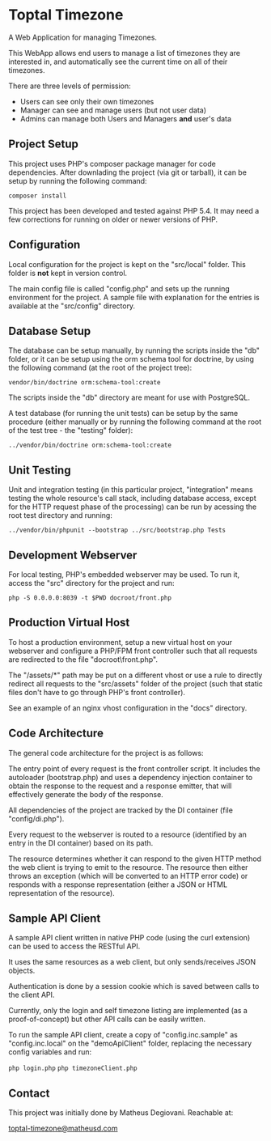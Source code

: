 # Toptal Timezone

A Web Application for managing Timezones.

This WebApp allows end users to manage a list of timezones they are interested in, 
and automatically see the current time on all of their timezones.

There are three levels of permission:

- Users can see only their own timezones
- Manager can see and manage users (but not user data)
- Admins can manage both Users and Managers **and** user's data
  
  
## Project Setup

This project uses PHP's composer package manager for code dependencies. After
downlading the project (via git or tarball), it can be setup by running the
following command:

`composer install`
  
This project has been developed and tested against PHP 5.4. It may need a few
corrections for running on older or newer versions of PHP.
  
## Configuration

Local configuration for the project is kept on the "src/local" folder. This 
folder is **not** kept in version control. 

The main config file is called "config.php" and sets up the running environment
for the project. A sample file with explanation for the entries is available
at the "src/config" directory.

## Database Setup

The database can be setup manually, by running the scripts inside the "db" 
folder, or it can be setup using the orm schema tool for doctrine, by using the
following command (at the root of the project tree):

`vendor/bin/doctrine orm:schema-tool:create`
  
The scripts inside the "db" directory are meant for use with PostgreSQL.  

A test database (for running the unit tests) can be setup by the same procedure
(either manually or by running the following command at the root of the test
tree - the "testing" folder):

`../vendor/bin/doctrine orm:schema-tool:create`

## Unit Testing

Unit and integration testing (in this particular project, "integration" means
testing the whole resource's call stack, including database access, except for 
the HTTP request phase of the processing) can be run by acessing the root test
directory and running:

`../vendor/bin/phpunit --bootstrap ../src/bootstrap.php Tests`
  
## Development Webserver

For local testing, PHP's embedded webserver may be used. To run it, access the
"src" directory for the project and run:

`php -S 0.0.0.0:8039 -t $PWD docroot/front.php`
  
## Production Virtual Host

To host a production environment, setup a new virtual host on your webserver and
configure a PHP/FPM front controller such that all requests are redirected to 
the file "docroot\front.php".

The "/assets/*" path may be put on a different vhost or use a rule to directly
redirect all requests to the "src/assets" folder of the project (such that 
static files don't have to go through PHP's front controller).

See an example of an nginx vhost configuration in the "docs" directory.
  
## Code Architecture

The general code architecture for the project is as follows:

The entry point of every request is the front controller script. It includes
the autoloader (bootstrap.php) and uses a dependency injection container to
obtain the response to the request and a response emitter, that will effectively
generate the body of the response.

All dependencies of the project are tracked by the DI container (file 
"config/di.php"). 

Every request to the webserver is routed to a resource (identified by an entry
in the DI container) based on its path.

The resource determines whether it can respond to the given HTTP method the web 
client is trying to emit to the resource. The resource then either throws an
exception (which will be converted to an HTTP error code) or responds with 
a response representation (either a JSON or HTML representation of the 
resource). 


## Sample API Client

A sample API client written in native PHP code (using the curl extension) can
be used to access the RESTful API.

It uses the same resources as a web client, but only sends/receives JSON 
objects.

Authentication is done by a session cookie which is saved between calls to the
client API.

Currently, only the login and self timezone listing are implemented (as a 
proof-of-concept) but other API calls can be easily written.

To run the sample API client, create a copy of "config.inc.sample" as 
"config.inc.local" on the "demoApiClient" folder, replacing the necessary config
variables and run:

`php login.php`
`php timezoneClient.php`
  
## Contact

This project was initially done by Matheus Degiovani. Reachable at:

toptal-timezone@matheusd.com

